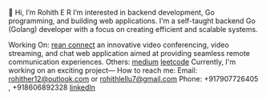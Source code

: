  👋 Hi, I’m Rohith E R
 I’m interested in backend development, Go programming, and building web applications. I'm a self-taught backend Go (Golang) developer with a focus on creating efficient and scalable systems.

 Working On: [rean connect](https://70off.online)
    an innovative video conferencing, video streaming, and chat web application aimed at providing seamless remote communication experiences.
 Others:
   [medium](https://github.com/RohithER12)
   [leetcode](https://leetcode.com/rohithlellu7/)
  Currently, I'm working on an exciting project—
 How to reach me:
   Email: rohither12@outlook.com or rohithlellu7@gmail.com
   Phone: +917907726405 , +918606892328
   [linkedIn](https://www.linkedin.com/in/rohither)

